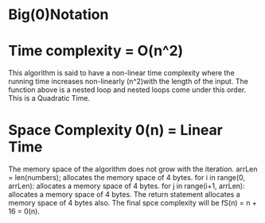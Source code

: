 # Big(0)Notation
# Time complexity = O(n^2)
This algorithm is said to have a non-linear time complexity where the
running time increases non-linearly (n^2)with the length of the input. 
The function above is a nested loop and nested loops come under this order.
This is a Quadratic Time.
# Space Complexity 0(n) = Linear Time
The memory space of the algorithm does not grow with the iteration. 
 arrLen = len(numbers); allocates the memory space of 4 bytes.
 for i in range(0, arrLen): allocates a memory space of 4 bytes.
  for j in range(i+1, arrLen): allocates a memory space of 4 bytes.
  The return statement allocates a memory space of 4 bytes also.
  The final spce complexity will be fS(n) = n + 16 = 0(n). 